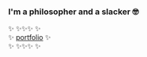 ### I'm a philosopher and a slacker 🤓

✨ ✨✨✨ ✨  
✨ [portfolio](https://iamrealmarsel.github.io/portfolio) ✨  
✨ ✨✨✨ ✨

